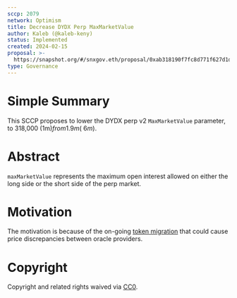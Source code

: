 ```yaml
---
sccp: 2079
network: Optimism
title: Decrease DYDX Perp MaxMarketValue
author: Kaleb (@kaleb-keny)
status: Implemented
created: 2024-02-15
proposal: >-
  https://snapshot.org/#/snxgov.eth/proposal/0xab318190f7fc8d771f627d1d18dc3ec655c6a283a6d6d034eff8c1533ea577bb
type: Governance
---
```


# Simple Summary

This SCCP proposes to lower the DYDX perp v2 `MaxMarketValue` parameter, to 318,000 (1m$) from 1.9m (~6m$).

# Abstract

`maxMarketValue` represents the maximum open interest allowed on either the long side or the short side of the perp market.

# Motivation

The motivation is because of the on-going [token migration](https://docs.dydx.community/dydx-token-migration/start-here/introduction) that could cause price discrepancies between oracle providers. 

# Copyright

Copyright and related rights waived via [CC0](https://creativecommons.org/publicdomain/zero/1.0/).

